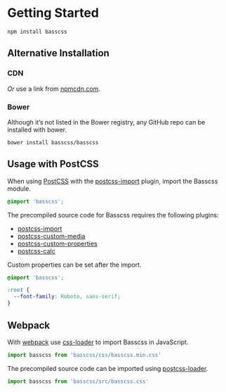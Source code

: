 
# Getting Started

```
npm install basscss
```

## Alternative Installation

### CDN

*Or* use a link from [npmcdn.com](https://npmcdn.com/basscss/css/basscss.min.css).

### Bower

Although it’s not listed in the Bower registry, any GitHub repo can be installed with bower.

```
bower install basscss/basscss
```

## Usage with PostCSS

When using [PostCSS]() with the [postcss-import](https://github.com/postcss/postcss-import) plugin, import the Basscss module.

```css
@import 'basscss';
```

The precompiled source code for Basscss requires the following plugins:
- [postcss-import](https://github.com/postcss/postcss-import)
- [postcss-custom-media](https://github.com/postcss/postcss-custom-media)
- [postcss-custom-properties](https://github.com/postcss/postcss-custom-properties)
- [postcss-calc](https://github.com/postcss/postcss-calc)

Custom properties can be set after the import.

```css
@import 'basscss';

:root {
  --font-family: Roboto, sans-serif;
}
```

## Webpack

With [webpack](https://webpack.github.io) use [css-loader](https://github.com/webpack/css-loader) to import Basscss in JavaScript.

```js
import basscss from 'basscss/css/basscss.min.css'
```

The precompiled source code can be imported using [postcss-loader](https://github.com/postcss/postcss-loader).

```js
import basscss from 'basscss/src/basscss.css'
```

